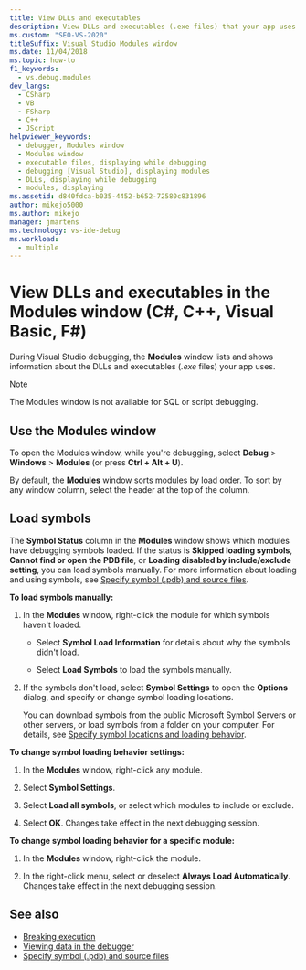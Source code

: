 ```yaml
---
title: View DLLs and executables
description: View DLLs and executables (.exe files) that your app uses in the Modules window during a debugging session in Visual Studio.
ms.custom: "SEO-VS-2020"
titleSuffix: Visual Studio Modules window
ms.date: 11/04/2018
ms.topic: how-to
f1_keywords: 
  - vs.debug.modules
dev_langs: 
  - CSharp
  - VB
  - FSharp
  - C++
  - JScript
helpviewer_keywords: 
  - debugger, Modules window
  - Modules window
  - executable files, displaying while debugging
  - debugging [Visual Studio], displaying modules
  - DLLs, displaying while debugging
  - modules, displaying
ms.assetid: d840fdca-b035-4452-b652-72580c831896
author: mikejo5000
ms.author: mikejo
manager: jmartens
ms.technology: vs-ide-debug
ms.workload: 
  - multiple
---
```

# View DLLs and executables in the Modules window (C#, C++, Visual Basic, F#)

During Visual Studio debugging, the **Modules** window lists and shows information about the DLLs and executables (*.exe* files) your app uses.

> [!NOTE]
> The Modules window is not available for SQL or script debugging.

## Use the Modules window

To open the Modules window, while you're debugging, select **Debug** > **Windows** > **Modules** (or press **Ctrl + Alt + U**).

By default, the **Modules** window sorts modules by load order. To sort by any window column, select the header at the top of the column.

## Load symbols

The **Symbol Status** column in the **Modules** window shows which modules have debugging symbols loaded. If the status is **Skipped loading symbols**, **Cannot find or open the PDB file**, or **Loading disabled by include/exclude setting**, you can load symbols manually. For more information about loading and using symbols, see [Specify symbol (.pdb) and source files](../debugger/specify-symbol-dot-pdb-and-source-files-in-the-visual-studio-debugger.md).

**To load symbols manually:**

1. In the **Modules** window, right-click the module for which symbols haven't loaded.

   - Select **Symbol Load Information** for details about why the symbols didn't load.

   - Select **Load Symbols** to load the symbols manually.

1. If the symbols don't load, select **Symbol Settings** to open the **Options** dialog, and specify or change symbol loading locations.

   You can download symbols from the public Microsoft Symbol Servers or other servers, or load symbols from a folder on your computer. For details, see [Specify symbol locations and loading behavior](../debugger/specify-symbol-dot-pdb-and-source-files-in-the-visual-studio-debugger.md#BKMK_Specify_symbol_locations_and_loading_behavior).

**To change symbol loading behavior settings:**

1. In the **Modules** window, right-click any module.

1. Select **Symbol Settings**.

1. Select **Load all symbols**, or select which modules to include or exclude.

1. Select **OK**. Changes take effect in the next debugging session.

**To change symbol loading behavior for a specific module:**

1. In the **Modules** window, right-click the module.

1. In the right-click menu, select or deselect **Always Load Automatically**. Changes take effect in the next debugging session.

## See also
- [Breaking execution](/previous-versions/visualstudio/visual-studio-2010/7z9se2d8(v=vs.100))
- [Viewing data in the debugger](../debugger/viewing-data-in-the-debugger.md)
- [Specify symbol (.pdb) and source files](../debugger/specify-symbol-dot-pdb-and-source-files-in-the-visual-studio-debugger.md)